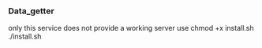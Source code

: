 ### Data_getter
only this service does not provide a working server
use chmod +x install.sh
./install.sh
